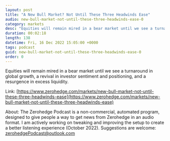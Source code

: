 ```yaml
---
layout: post
title: "A New Bull Market? Not Until These Three Headwinds Ease"
audio: new-bull-market-not-until-these-three-headwinds-ease-0
category: markets
desc: "Equities will remain mired in a bear market until we see a turnaround in global growth, a revival in investor sentiment and positioning, and a resurgence in excess liquidity."
duration: 00:02:18
length: 138
datetime: Fri, 16 Dec 2022 15:05:00 +0000
tags: podcast
guid: new-bull-market-not-until-these-three-headwinds-ease-0
order: 0
---
```

Equities will remain mired in a bear market until we see a turnaround in global growth, a revival in investor sentiment and positioning, and a resurgence in excess liquidity.

Link: [https://www.zerohedge.com/markets/new-bull-market-not-until-these-three-headwinds-ease](https://www.zerohedge.com/markets/new-bull-market-not-until-these-three-headwinds-ease)

About: The Zerohedge Podcast is a non-commercial, automated program, designed to give people a way to get news from Zerohedge in an audio format.  I am actively working on tweaking and improving the setup to create a better listening experience (October 2022).  Suggestions are welcome: [zerohedgePodcast@outlook.com](mailto:zerohedgePodcast@outlook.com)